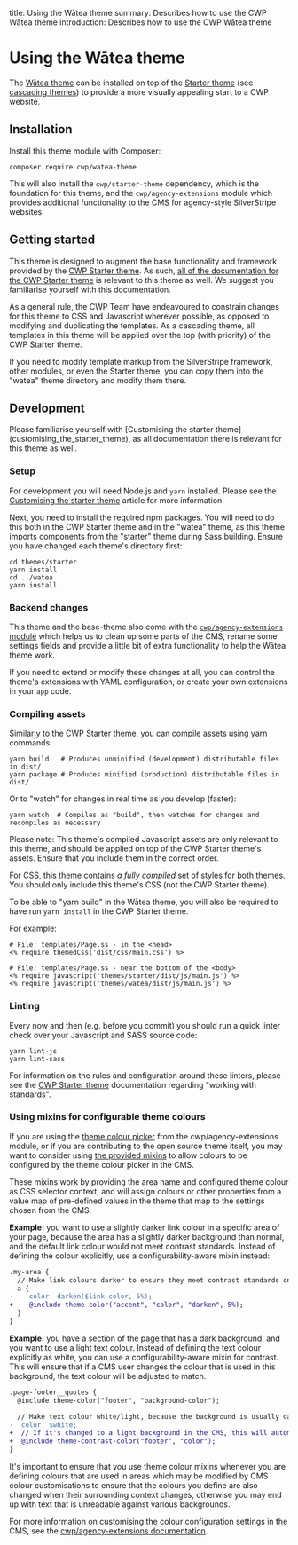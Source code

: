 title: Using the Wātea theme
summary: Describes how to use the CWP Wātea theme
introduction: Describes how to use the CWP Wātea theme

# Using the Wātea theme

The [Wātea theme](https://github.com/silverstripe/cwp-watea-theme) can be installed on top of the
[Starter theme](https://github.com/silverstripe/cwp-starter-theme) (see 
[cascading themes](https://docs.silverstripe.org/en/4/developer_guides/templates/themes)) to provide a more visually
appealing start to a CWP website.

## Installation

Install this theme module with Composer:

```
composer require cwp/watea-theme
```

This will also install the `cwp/starter-theme` dependency, which is the foundation for this theme, and the
`cwp/agency-extensions` module which provides additional functionality to the CMS for agency-style SilverStripe
websites.

## Getting started

This theme is designed to augment the base functionality and framework provided by the
[CWP Starter theme](https://github.com/silverstripe/cwp-starter-theme). As such,
[all of the documentation for the CWP Starter theme](customising_the_starter_theme) is relevant to this theme as well.
We suggest you familiarise yourself with this documentation.

As a general rule, the CWP Team have endeavoured to constrain changes for this theme to CSS and Javascript wherever 
possible, as opposed to modifying and duplicating the templates. As a cascading theme, all templates in this theme will 
be applied over the top (with priority) of the CWP Starter theme.

If you need to modify template markup from the SilverStripe framework, other modules, or even the Starter theme, you can
copy them into the "watea" theme directory and modify them there.

## Development

<div class="alert alert-info" markdown='1'>
Please familiarise yourself with [Customising the starter theme](customising_the_starter_theme), as all documentation
there is relevant for this theme as well.
</div>

### Setup

For development you will need Node.js and `yarn` installed. Please see the
[Customising the starter theme](customising_the_starter_theme) article for more information.

Next, you need to install the required npm packages. You will need to do this both in the CWP Starter theme and in the
"watea" theme, as this theme imports components from the "starter" theme during Sass building. Ensure you have
changed each theme's directory first:

```
cd themes/starter
yarn install
cd ../watea
yarn install
```

### Backend changes

This theme and the base-theme also come with the
[`cwp/agency-extensions` module](https://github.com/silverstripe/cwp-agencyextensions) which helps us to clean up some
parts of the CMS, rename some settings fields and provide a little bit of extra functionality to help the Wātea theme
work.

If you need to extend or modify these changes at all, you can control the theme's extensions with YAML configuration,
or create your own extensions in your `app` code.

### Compiling assets

Similarly to the CWP Starter theme, you can compile assets using yarn commands:

```
yarn build   # Produces unminified (development) distributable files in dist/
yarn package # Produces minified (production) distributable files in dist/
```

Or to "watch" for changes in real time as you develop (faster):

```
yarn watch  # Compiles as "build", then watches for changes and recompiles as necessary
```
<div class="alert alert-info" markdown='1'>
Please note: This theme's compiled Javascript assets are only relevant to this theme, and should be applied on top
of the CWP Starter theme's assets. Ensure that you include them in the correct order.
</div>

For CSS, this theme contains _a fully compiled_ set of styles for both themes. You should only include this theme's
CSS (not the CWP Starter theme).

To be able to "yarn build" in the Wātea theme, you will also be required to have run `yarn install` in the CWP
Starter theme.

For example:

```
# File: templates/Page.ss - in the <head>
<% require themedCss('dist/css/main.css') %>

# File: templates/Page.ss - near the bottom of the <body>
<% require javascript('themes/starter/dist/js/main.js') %>
<% require javascript('themes/watea/dist/js/main.js') %>
```

### Linting

Every now and then (e.g. before you commit) you should run a quick linter check over your Javascript and SASS source
code:

```
yarn lint-js
yarn lint-sass
```

For information on the rules and configuration around these linters, please see the
[CWP Starter theme](customising_the_starter_theme) documentation regarding "working with standards".

### Using mixins for configurable theme colours

If you are using the [theme colour picker](https://github.com/silverstripe/cwp-agencyextensions/blob/2.2/docs/en/01_Features/ThemeColors.md)
from the cwp/agency-extensions module, or if you are contributing to the open source theme itself, you may want to
consider using [the provided mixins](https://github.com/silverstripe/cwp-watea-theme/blob/3.0/src/scss/utils/theme-styles.scss)
to allow colours to be configured by the theme colour picker in the CMS.

These mixins work by providing the area name and configured theme colour as CSS selector context, and will assign
colours or other properties from a value map of pre-defined values in the theme that map to the settings chosen from
the CMS.

**Example:** you want to use a slightly darker link colour in a specific area of your page, because the area has
a slightly darker background than normal, and the default link colour would not meet contrast standards. Instead
of defining the colour explicitly, use a configurability-aware mixin instead:

```diff
.my-area {
  // Make link colours darker to ensure they meet contrast standards on a slighty darker background
  a {
-    color: darken($link-color, 5%);
+    @include theme-color("accent", "color", "darken", 5%);
  }
}
```

**Example:** you have a section of the page that has a dark background, and you want to use a light text colour.
Instead of defining the text colour explicitly as white, you can use a configurability-aware mixin for contrast. This
will ensure that if a CMS user changes the colour that is used in this background, the text colour will be adjusted
to match.

```diff
.page-footer__quotes {
  @include theme-color("footer", "background-color");

  // Make text colour white/light, because the background is usually dark
-  color: $white;
+  // If it's changed to a light background in the CMS, this will automatically switch to a dark text colour
+  @include theme-contrast-color("footer", "color");
}
```

It's important to ensure that you use theme colour mixins whenever you are defining colours that are used in areas
which may be modified by CMS colour customisations to ensure that the colours you define are also changed when their
surrounding context changes, otherwise you may end up with text that is unreadable against various backgrounds.

For more information on customising the colour configuration settings in the CMS, see the
[cwp/agency-extensions documentation](https://github.com/silverstripe/cwp-agencyextensions/blob/2.2/docs/en/01_Features/ThemeColors.md).
